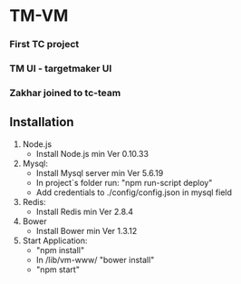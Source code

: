 # TM-VM #
### First TC project ###
### TM UI - targetmaker UI ###
### Zakhar joined to tc-team ###

## Installation ##
1. Node.js
	* Install Node.js min Ver 0.10.33
2. Mysql:
	* Install Mysql server min Ver 5.6.19 
	* In project`s folder run: "npm run-script deploy"
	* Add credentials to ./config/config.json in mysql field
3. Redis:
	* Install Redis min Ver 2.8.4
4. Bower 
	* Install Bower min Ver 1.3.12
4. Start Application:
	* "npm install"
	* In /lib/vm-www/ "bower install"
	* "npm start"